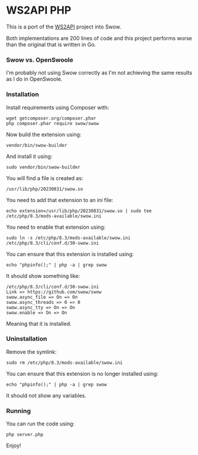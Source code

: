 # WS2API PHP

This is a port of the [WS2API](https://github.com/mevdschee/ws2api) project into
Swow.

Both implementations are 200 lines of code and this project performs worse than 
the original that is written in Go.

### Swow vs. OpenSwoole

I'm probably not using Swow correctly as I'm not achieving the same results as
I do in OpenSwoole.

### Installation

Install requirements using Composer with:

    wget getcomposer.org/composer.phar
    php composer.phar require swow/swow

Now build the extension using:

    vendor/bin/swow-builder

And install it using:

    sudo vendor/bin/swow-builder

You will find a file is created as:

    /usr/lib/php/20230831/swow.so

You need to add that extension to an ini file:

    echo extension=/usr/lib/php/20230831/swow.so | sudo tee /etc/php/8.3/mods-available/swow.ini

You need to enable that extension using:

    sudo ln -s /etc/php/8.3/mods-available/swow.ini /etc/php/8.3/cli/conf.d/30-swow.ini

You can ensure that this extension is installed using:

    echo "phpinfo();" | php -a | grep swow

It should show something like:

    /etc/php/8.3/cli/conf.d/30-swow.ini
    Link => https://github.com/swow/swow
    swow.async_file => On => On
    swow.async_threads => 0 => 0
    swow.async_tty => On => On
    swow.enable => On => On

Meaning that it is installed.

### Uninstallation

Remove the symlink:

    sudo rm /etc/php/8.3/mods-available/swow.ini

You can ensure that this extension is no longer installed using:

    echo "phpinfo();" | php -a | grep swow

It should not show any variables.

### Running

You can run the code using:

    php server.php

Enjoy!
